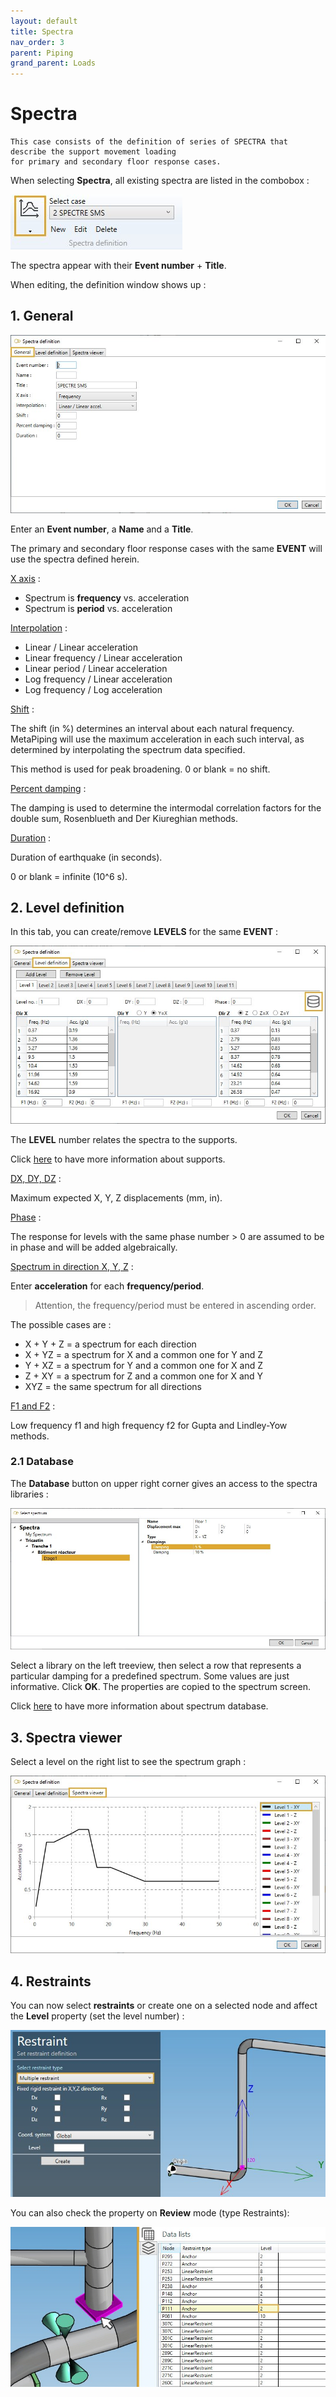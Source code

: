```yaml
---
layout: default
title: Spectra
nav_order: 3
parent: Piping
grand_parent: Loads
---
```


# Spectra

    This case consists of the definition of series of SPECTRA that describe the support movement loading
    for primary and secondary floor response cases.

When selecting **Spectra**, all existing spectra are listed in the combobox :

![Image](../../Images/Load3.jpg)

The spectra appear with their **Event number** + **Title**.

When editing, the definition window shows up :

## 1. General

![Image](../../Images/Load4.jpg)

Enter an **Event number**, a **Name** and a **Title**.

The primary and secondary floor response cases with the same **EVENT** will use the spectra defined herein.

<ins>X axis</ins> :

- Spectrum is **frequency** vs. acceleration
- Spectrum is **period** vs. acceleration

<ins>Interpolation</ins> :

- Linear / Linear acceleration
- Linear frequency / Linear acceleration
- Linear period / Linear acceleration
- Log frequency / Linear acceleration
- Log frequency / Log acceleration

<ins>Shift</ins> :

The shift (in %) determines an interval about each natural frequency. MetaPiping will use the maximum acceleration in each such interval, as determined by interpolating the spectrum data specified.

This method is used for peak broadening. 0 or blank = no shift.

<ins>Percent damping</ins> :

The damping is used to determine the intermodal correlation factors for the double sum, Rosenblueth and Der Kiureghian methods.

<ins>Duration</ins> :

Duration of earthquake (in seconds).

0 or blank = infinite (10^6 s).

## 2. Level definition

In this tab, you can create/remove **LEVELS** for the same **EVENT** :

![Image](../../Images/Load5.jpg)

The **LEVEL** number relates the spectra to the supports.

Click [here](https://documentation.metapiping.com/Design/Restraints.html) to have more information about supports.

<ins>DX, DY, DZ</ins> :

Maximum expected X, Y, Z displacements (mm, in).

<ins>Phase</ins> :

The response for levels with the same phase number > 0 are assumed to be in phase and will be added algebraically.

<ins>Spectrum in direction X, Y, Z</ins> :

Enter **acceleration** for each **frequency/period**.

>Attention, the frequency/period must be entered in ascending order.

The possible cases are :

- X + Y + Z = a spectrum for each direction
- X + YZ = a spectrum for X and a common one for Y and Z
- Y + XZ = a spectrum for Y and a common one for X and Z
- Z + XY = a spectrum for Z and a common one for X and Y
- XYZ = the same spectrum for all directions

<ins>F1 and F2</ins> :

Low frequency f1 and high frequency f2 for Gupta and Lindley-Yow methods.

### 2.1 Database

The **Database** button on upper right corner gives an access to the spectra libraries :

![Image](../../Images/Load6.jpg)

Select a library on the left treeview, then select a row that represents a particular damping for a predefined spectrum. Some values are just informative. Click **OK**. The properties are copied to the spectrum screen.

Click [here](https://documentation.metapiping.com/Settings/Databases/Spectra.html) to have more information about spectrum database.

## 3. Spectra viewer

Select a level on the right list to see the spectrum graph :

![Image](../../Images/Load7.jpg)

## 4. Restraints

You can now select **restraints** or create one on a selected node and affect the **Level** property (set the level number) :

![Image](../../Images/Restraint2.jpg)

You can also check the property on **Review** mode (type Restraints):

![Image](../../Images/Restraint10.jpg)
